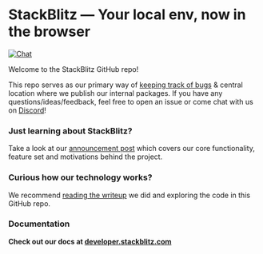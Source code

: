 # StackBlitz — Your local env, now in the browser

[![Chat](https://img.shields.io/badge/chat-on%20discord-7289da.svg)](https://discord.gg/stackblitz)

Welcome to the StackBlitz GitHub repo!

This repo serves as our primary way of [keeping track of bugs](https://github.com/stackblitz/core/issues) & central location where we publish our internal packages. If you have any questions/ideas/feedback, feel free to open an issue or come chat with us on [Discord](https://discord.gg/stackblitz)!

### Just learning about StackBlitz?

Take a look at our [announcement post](https://medium.com/@ericsimons/stackblitz-online-vs-code-ide-for-angular-react-7d09348497f4) which covers our core functionality, feature set and motivations behind the project.

### Curious how our technology works?

We recommend [reading the writeup](https://medium.com/@ericsimons/introducing-turbo-5x-faster-than-yarn-npm-and-runs-natively-in-browser-cc2c39715403) we did and exploring the code in this GitHub repo.

### Documentation

__Check out our docs at [developer.stackblitz.com](https://developer.stackblitz.com/)__
